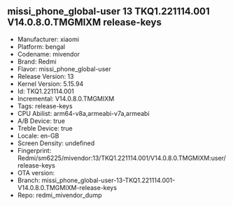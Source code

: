 ## missi_phone_global-user 13 TKQ1.221114.001 V14.0.8.0.TMGMIXM release-keys
- Manufacturer: xiaomi
- Platform: bengal
- Codename: mivendor
- Brand: Redmi
- Flavor: missi_phone_global-user
- Release Version: 13
- Kernel Version: 5.15.94
- Id: TKQ1.221114.001
- Incremental: V14.0.8.0.TMGMIXM
- Tags: release-keys
- CPU Abilist: arm64-v8a,armeabi-v7a,armeabi
- A/B Device: true
- Treble Device: true
- Locale: en-GB
- Screen Density: undefined
- Fingerprint: Redmi/sm6225/mivendor:13/TKQ1.221114.001/V14.0.8.0.TMGMIXM:user/release-keys
- OTA version: 
- Branch: missi_phone_global-user-13-TKQ1.221114.001-V14.0.8.0.TMGMIXM-release-keys
- Repo: redmi_mivendor_dump
